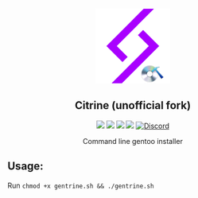<p align="center">
  <a href="https://github.com/SomethingGeneric">
    <img src="https://github.com/crystal-linux/branding/blob/main/icons/crystal-logo-minimal-citrine.png?raw=true alt="Logo" width="150" height="150">
  </a>
</p>
<p align="center"> 
<h2 align="center"> Citrine (unofficial fork)</h2>
</p>
<p align="center">
<img src=https://img.shields.io/github/stars/SomethingGeneric/gentrine?style=flat&color=a900ff&logo=Github />
<img src=https://img.shields.io/github/forks/SomethingGeneric/gentrine?style=flat&color=a900ff&logo=Github />
<img src=https://img.shields.io/github/issues/SomethingGeneric/gentrine?style=flat&color=a900ff&logo=Github />
<img src=https://img.shields.io/github/issues-pr/SomethingGeneric/gentrine?style=flat&color=a900ff&logo=Github />
<a href="https://discord.gg/yp4xpZeAgW"><img alt="Discord" src="https://img.shields.io/discord/825473796227858482?color=blue&label=Discord&logo=Discord&logoColor=white"?link=https://discord.gg/yp4xpZeAgW&link=https://discord.gg/yp4xpZeAgW> </p></a>
<p align="center"> Command line gentoo installer </p>


## Usage:
Run `chmod +x gentrine.sh && ./gentrine.sh`
